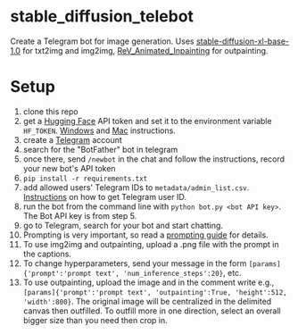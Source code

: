 # stable_diffusion_telebot
Create a Telegram bot for image generation. Uses [stable-diffusion-xl-base-1.0](https://huggingface.co/stabilityai/stable-diffusion-xl-base-1.0) for txt2img and img2img, [ReV_Animated_Inpainting](https://huggingface.co/redstonehero/ReV_Animated_Inpainting) for outpainting.

# Setup
1. clone this repo
2. get a [Hugging Face](https://huggingface.co/docs/api-inference/en/quicktour) API token and set it to the environment variable `HF_TOKEN`. [Windows](https://phoenixnap.com/kb/windows-set-environment-variable) and [Mac](https://phoenixnap.com/kb/set-environment-variable-mac) instructions.
3. create a [Telegram](https://telegram.org/) account
4. search for the "BotFather" bot in telegram
5. once there, send `/newbot` in the chat and follow the instructions, record your new bot's API token
6. `pip install -r requirements.txt`
7. add allowed users' Telegram IDs to `metadata/admin_list.csv`. [Instructions](https://bigone.zendesk.com/hc/en-us/articles/360008014894-How-to-get-the-Telegram-user-ID) on how to get Telegram user ID.
8. run the bot from the command line with `python bot.py <bot API key>`. The Bot API key is from step 5.
9. go to Telegram, search for your bot and start chatting.
10. Prompting is very important, so read a [prompting guide](https://blog.segmind.com/prompt-guide-for-stable-diffusion-xl-crafting-textual-descriptions-for-image-generation/) for details.
11. To use img2img and outpainting, upload a .png file with the prompt in the captions.
12. To change hyperparameters, send your message in the form `[params]{'prompt':'prompt text', 'num_inference_steps':20}`, etc.
13. To use outpainting, upload the image and in the comment write e.g., `[params]{'prompt':'prompt text', 'outpainting':True, 'height':512, 'width':800}`. The original image will be centralized in the delimited canvas then outfilled. To outfill more in one direction, select an overall bigger size than you need then crop in.